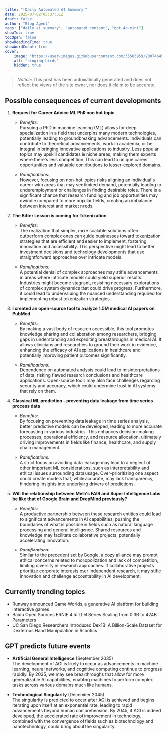 ```yaml
---
title: "[Daily Automated AI Summary]"
date: 2025-07-02T05:37:51Z
draft: false
author: "Blog Agent"
tags: ["daily ai summary", "automated content", "gpt-4o-mini"]
showToc: true
tocOpen: false
showReadingTime: true
showWordCount: true
cover:
    image: "https://user-images.githubusercontent.com/35503959/230746459-e1513798-69aa-49fb-8c88-990ee42136e9.png"
    alt: "singing birds"
    hidden: true
---
```

> *Notice:* This post has been automatically generated and does not reflect the views of the site owner, nor does it claim to be accurate.

## Possible consequences of current developments


1. **Request for Career Advice ML PhD non hot topic**

   - *Benefits:*  
     Pursuing a PhD in machine learning (ML) allows for deep specialization in a field that underpins many modern technologies, potentially leading to groundbreaking advancements. Individuals can contribute to theoretical advancements, work in academia, or be integral in bringing innovative applications to industry. Less popular topics may upskill candidates in niche areas, making them experts where there's less competition. This can lead to unique career opportunities and valuable contributions to lesser-explored domains.

   - *Ramifications:*  
     However, focusing on non-hot topics risks aligning an individual's career with areas that may see limited demand, potentially leading to underemployment or challenges in finding desirable roles. There is a significant chance that research funding and job opportunities may dwindle compared to more popular fields, creating an imbalance between interest and market needs. 

2. **The Bitter Lesson is coming for Tokenization**

   - *Benefits:*  
     The realization that simpler, more scalable solutions often outperform complex ones can guide businesses toward tokenization strategies that are efficient and easier to implement, fostering innovation and accessibility. This perspective might lead to better investment decisions and technology developments that use straightforward approaches over intricate models.

   - *Ramifications:*  
     A potential denial of complex approaches may stifle advancements in areas where intricate models could yield superior results. Industries might become stagnant, resisting necessary explorations of complex system dynamics that could drive progress. Furthermore, it could lead to undervaluing the nuanced understanding required for implementing robust tokenization strategies. 

3. **I created an open-source tool to analyze 1.5M medical AI papers on PubMed**

   - *Benefits:*  
     By making a vast body of research accessible, this tool promotes knowledge sharing and collaboration among researchers, bridging gaps in understanding and expediting breakthroughs in medical AI. It allows clinicians and researchers to ground their work in evidence, enhancing the efficacy of AI applications in healthcare and potentially improving patient outcomes significantly.

   - *Ramifications:*  
     Dependence on automated analysis could lead to misinterpretations of data, risking flawed research conclusions and healthcare applications. Open-source tools may also face challenges regarding security and accuracy, which could undermine trust in AI systems that rely on them. 

4. **Classical ML prediction - preventing data leakage from time series process data**

   - *Benefits:*  
     By focusing on preventing data leakage in time series analysis, better predictive models can be developed, leading to more accurate forecasting in various industries. This enhances decision-making processes, operational efficiency, and resource allocation, ultimately driving improvements in fields like finance, healthcare, and supply chain management.

   - *Ramifications:*  
     A strict focus on avoiding data leakage may lead to a neglect of other important ML considerations, such as interpretability and ethical issues surrounding data usage. Over-prioritizing one aspect could create models that, while accurate, may lack transparency, hindering insights into underlying drivers of predictions.

5. **Will the relationship between Meta's FAIR and Super Intelligence Labs be like that of Google Brain and DeepMind previously?**

   - *Benefits:*  
     A productive partnership between these research entities could lead to significant advancements in AI capabilities, pushing the boundaries of what is possible in fields such as natural language processing and general intelligence. Shared resources and knowledge may facilitate collaborative projects, potentially accelerating innovation.

   - *Ramifications:*  
     Similar to the precedent set by Google, a cozy alliance may prompt ethical concerns related to monopolization and lack of competition, limiting diversity in research approaches. If collaborative projects prioritize corporate interests over independent research, it may stifle innovation and challenge accountability in AI development.

## Currently trending topics



- Runway announced Game Worlds, a generative AI platform for building interactive games
- Baidu Open Sources ERNIE 4.5: LLM Series Scaling from 0.3B to 424B Parameters
- UC San Diego Researchers Introduced Dex1B: A Billion-Scale Dataset for Dexterous Hand Manipulation in Robotics

## GPT predicts future events


- **Artificial General Intelligence** (September 2035)  
  The development of AGI is likely to occur as advancements in machine learning, neural networks, and cognitive computing continue to progress rapidly. By 2035, we may see breakthroughs that allow for more generalizable AI capabilities, enabling machines to perform complex tasks across various domains much like humans.

- **Technological Singularity** (December 2045)  
  The singularity is predicted to occur after AGI is achieved and begins iterating upon itself at an exponential rate, leading to rapid advancements beyond human comprehension. By 2045, if AGI is indeed developed, the accelerated rate of improvement in technology, combined with the convergence of fields such as biotechnology and nanotechnology, could bring about the singularity.
